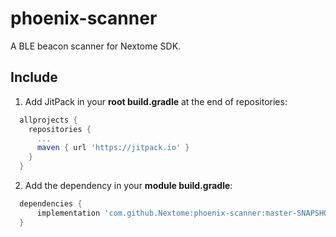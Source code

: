 # phoenix-scanner
A BLE beacon scanner for Nextome SDK.

## Include
1. Add JitPack in your **root build.gradle** at the end of repositories:
```gradle
  allprojects {
    repositories {
      ...
      maven { url 'https://jitpack.io' }
    }
  }
```
2. Add the dependency in your **module build.gradle**:
```gradle
  dependencies {
      implementation 'com.github.Nextome:phoenix-scanner:master-SNAPSHOT'
  }

```

